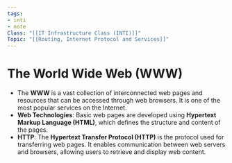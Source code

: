 ```yaml
---
tags: 
- inti
- note
Class: "[[IT Infrastructure Class (INTI)]]"
Topic: "[[Routing, Internet Protocol and Services]]"
---
```


# The World Wide Web (WWW)
- The **WWW** is a vast collection of interconnected web pages and resources that can be accessed through web browsers. It is one of the most popular services on the Internet.
- **Web Technologies**: Basic web pages are developed using **Hypertext Markup Language (HTML)**, which defines the structure and content of the pages.
- **HTTP**: The **Hypertext Transfer Protocol (HTTP)** is the protocol used for transferring web pages. It enables communication between web servers and browsers, allowing users to retrieve and display web content.
